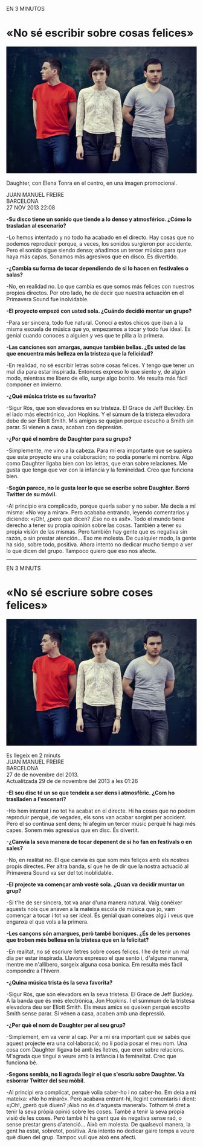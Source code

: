 EN 3 MINUTOS

# «No sé escribir sobre cosas felices»

<img src="/Images/Stacey Hatfield/Photographyby_StaceyHatfield_Daughter_IMG_5782_D_mid.jpg">

Daughter, con Elena Tonra en el centro, en una imagen promocional. 

JUAN MANUEL FREIRE \
BARCELONA \
27 NOV 2013 22:08 

**-Su disco tiene un sonido que tiende a lo denso y atmosférico. ¿Cómo lo trasladan al escenario?**

-Lo hemos intentado y no todo ha acabado en el directo. Hay cosas que no podemos reproducir porque, a veces, los sonidos surgieron por accidente. Pero el sonido sigue siendo denso; añadimos un tercer músico para que haya más capas. Sonamos más agresivos que en disco. Es divertido.

**-¿Cambia su forma de tocar dependiendo de si lo hacen en festivales o salas?**

-No, en realidad no. Lo que cambia es que somos más felices con nuestros propios directos. Por otro lado, he de decir que nuestra actuación en el Primavera Sound fue inolvidable.

**-El proyecto empezó con usted sola. ¿Cuándo decidió montar un grupo?**

-Para ser sincera, todo fue natural. Conocí a estos chicos que iban a la misma escuela de música que yo, empezamos a tocar y todo fue ideal. Es genial cuando conoces a alguien y ves que te pilla a la primera.

**-Las canciones son amargas, aunque también bellas. ¿Es usted de las que encuentra más belleza en la tristeza que la felicidad?**

-En realidad, no sé escribir letras sobre cosas felices. Y tengo que tener un mal día para estar inspirada. Entonces expreso lo que siento y, de algún modo, mientras me libero de ello, surge algo bonito. Me resulta más fácil componer en invierno.

**-¿Qué música triste es su favorita?**

-Sigur Rós, que son elevadores en su tristeza. El Grace de Jeff Buckley. En el lado más electrónico, Jon Hopkins. Y el súmum de la tristeza elevadora debe de ser Eliott Smith. Mis amigos se quejan porque escucho a Smith sin parar. Si vienen a casa, acaban con depresión.

**-¿Por qué el nombre de Daughter para su grupo?**

-Simplemente, me vino a la cabeza. Para mí era importante que se supiera que este proyecto era una colaboración; no podía ponerle mi nombre. Algo como Daughter ligaba bien con las letras, que eran sobre relaciones. Me gusta que tenga que ver con la infancia y la femineidad. Creo que funciona bien.

**-Según parece, no le gusta leer lo que se escribe sobre Daughter. Borró Twitter de su móvil.**

-Al principio era complicado, porque quería saber y no saber. Me decía a mí misma: «No voy a mirar». Pero acababa entrando, leyendo comentarios y diciendo: «¡Oh!, ¿pero qué dicen? ¡Eso no es así!». Todo el mundo tiene derecho a tener su propia opinión sobre las cosas. También a tener su propia visión de las mismas. Pero también hay gente que es negativa sin razón, o sin prestar atención… Eso me molesta. De cualquier modo, la gente ha sido, sobre todo, positiva. Ahora intento no dedicar mucho tiempo a ver lo que dicen del grupo. Tampoco quiero que eso nos afecte.

---

EN 3 MINUTS 

# «No sé escriure sobre coses felices»

<img src="/Images/Stacey Hatfield/Photographyby_StaceyHatfield_Daughter_IMG_5782_D_mid.jpg">

Es llegeix en 2 minuts \
JUAN MANUEL FREIRE \
BARCELONA \
27 de de novembre del 2013. \
Actualitzada 29 de de novembre del 2013 a les 01:26

**-El seu disc té un so que tendeix a ser dens i atmosfèric. ¿Com ho traslladen a l'escenari?**

-Ho hem intentat i no tot ha acabat en el directe. Hi ha coses que no podem reproduir perquè, de vegades, els sons van acabar sorgint per accident. Però el so continua sent dens; hi afegim un tercer músic perquè hi hagi més capes. Sonem més agressius que en disc. És divertit.

**-¿Canvia la seva manera de tocar depenent de si ho fan en festivals o en sales?**

-No, en realitat no. El que canvia és que som més feliços amb els nostres propis directes. Per altra banda, sí que he de dir que la nostra actuació al Primavera Sound va ser del tot inoblidable.

**-El projecte va començar amb vostè sola. ¿Quan va decidir muntar un grup?**

-Si t'he de ser sincera, tot va anar d'una manera natural. Vaig conèixer aquests nois que anaven a la mateixa escola de música que jo, vam començar a tocar i tot va ser ideal. És genial quan coneixes algú i veus que enganxa el que vols a la primera.

**-Les cançons són amargues, però també boniques. ¿És de les persones que troben més bellesa en la tristesa que en la felicitat?**

-En realitat, no sé escriure lletres sobre coses felices. I he de tenir un mal dia per estar inspirada. Llavors expresso el que sento i, d'alguna manera, mentre me n'allibero, sorgeix alguna cosa bonica. Em resulta més fàcil compondre a l'hivern.

**-¿Quina música trista és la seva favorita?**

-Sigur Rós, que són elevadors en la seva tristesa. El Grace de Jeff Buckley. A la banda que és més electrònica, Jon Hopkins. I el súmmum de la tristesa elevadora deu ser Eliott Smith. Els meus amics es queixen perquè escolto Smith sense parar. Si vénen a casa, acaben amb una depressió.

**-¿Per què el nom de Daughter per al seu grup?**

-Simplement, em va venir al cap. Per a mi era important que se sabés que aquest projecte era una col·laboració; no li podia posar el meu nom. Una cosa com Daughter lligava bé amb les lletres, que eren sobre relacions. M'agrada que tingui a veure amb la infància i la femineïtat. Crec que funciona bé.

**-Segons sembla, no li agrada llegir el que s'escriu sobre Daughter. Va esborrar Twitter del seu mòbil.**

-Al principi era complicat, perquè volia saber-ho i no saber-ho. Em deia a mi mateixa: «No ho miraré». Però acabava entrant-hi, llegint comentaris i dient: «¡Oh!, ¿però què diuen? ¡Això no és d'aquesta manera!». Tothom té dret a tenir la seva pròpia opinió sobre les coses. També a tenir la seva pròpia visió de les coses. Però també hi ha gent que és negativa sense raó, o sense prestar grens d'atenció… Això em molesta. De qualsevol manera, la gent ha estat, sobretot, positiva. Ara intento no dedicar gaire temps a veure què diuen del grup. Tampoc vull que això ens afecti.

